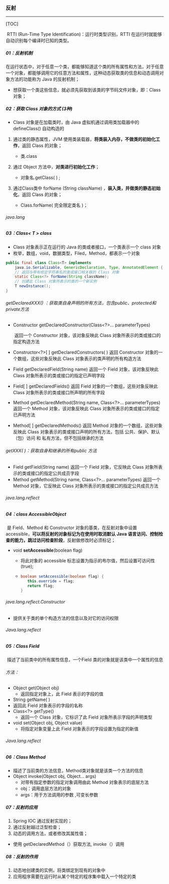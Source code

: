 ### 反射

------

[TOC]

​	RTTI (Run-Time Type Identification)：运行时类型识别，RTTI 在运行时就能够自动识别每个编译时已知的类型。

##### 01：反射机制

​	在运行状态中，对于任意一个类，都能够知道这个类的所有属性和方法，对于任意一个对象，都能够调用它的任意方法和属性，这种动态获取类的信息和动态调用对象方法的功能称为 Java 的反射机制；

- 想获取一个类这些信息，就必须先获取到该类的字节码文件对象，即：Class对象；

##### 02：获取 Class 对象的方式 (3种) 

- Class 对象是在加载类时，由 Java 虚拟机通过调用类加载器中的 defineClass() 自动构造的


1. 通过类的静态属性，JVM 使用类装载器，**将类装入内存，不做类的初始化工作**，返回 Class 的对象；

   - 类.class
2. 通过 Object 方法中，**对类进行初始化工作**；
   - 对象名.getClass( ) ;
3. 通过Class类中 forName (String className) ，**装入类，并做类的静态初始化**，返回 Class 的对象；
    - Class.forName( 完全限定类名 )；

###### java.lang    

##### 03：Class< T >  class 

- Class 对象表示正在运行的 Java 的类或者接口，一个类表示一个 class 对象
-  枚举，数组，void，数据类型，Filed，Method，都表示一个对象

```java
public final class Class<T> implements 
    java.io.Serializable, GenericDeclaration, Type, AnnotatedElement {
    // 返回与带有给定字符串名的类或接口相关联的 Class 对象
    static Class<?> forName(String className);
    // 创建此 Class 对象所表示的类的一个新实例	
	T newInstance();
}
```

###### getDeclaredXXX() ：获取类自身声明的所有方法，包含public、protected和private方法

- Constructor<T> getDeclaredConstructor(Class<?>... parameterTypes) 

  ​	返回一个 Constructor 对象，该对象反映此 Class 对象所表示的类或接口的指定构造方法

- Constructor<?>[ ] getDeclaredConstructors( ) 
       返回 Constructor 对象的一个数组，这些对象反映此 Class 对象表示的类声明的所有构造方法 

- Field  getDeclaredField(String name) 
        	返回一个 Field 对象，该对象反映此 Class 对象所表示的类或接口的指定已声明字段 
- Field[ ] getDeclaredFields() 
        	返回 Field 对象的一个数组，这些对象反映此 Class 对象所表示的类或接口所声明的所有字段 

- Method getDeclaredMethod(String name, Class<?>... parameterTypes) 
            	返回一个 Method 对象，该对象反映此 Class 对象所表示的类或接口的指定已声明方法
- Method[ ] getDeclaredMethods() 
            	返回 Method 对象的一个数组，这些对象反映此 Class 对象表示的类或接口声明的所有方法，包括 公共、保护、默认（包）访问 和 私有方法，但不包括继承的方法 

###### getXXX( )：获取自身和继承的所有public 方法

- Field getField(String name) 
        	返回一个 Field 对象，它反映此 Class 对象所表示的类或接口的指定公共成员字段 
- Method getMethod(String name, Class<?>... parameterTypes) 
        	返回一个 Method 对象，它反映此 Class 对象所表示的类或接口的指定公共成员方法	

###### java.lang.reflect

##### 04：class AccessibleObject

​	是 Field、Method 和 Constructor 对象的基类，在反射对象中设置 accessible，**可以将反射的对象标记为在使用时取消默认 Java 语言访问、控制检查的能力，跳过访问检查阶段**，反射做修改时必须标记；

- void **setAccessible**(boolean flag) 
  
   - 将此对象的 accessible 标志设置为指示的布尔值，然后设置可访问性(true);
   
   - ```java
     boolean setAccessible(boolean flag) {
     	this.override = flag;
     	return flag;
     }
     ```

###### java.lang.reflect.Constructor<T>

- 提供关于类的单个构造方法的信息以及对它的访问权限

###### Java.lang.reflect

##### 05：Class  Field 

​	描述了当前类中的所有属性信息，一个Field 类的对象就是该类中一个属性的信息

######   方法：	

- Object get(Object obj) 
  - 返回指定对象上，此 Field 表示的字段的值
-  String getName( ) 
  - 返回此 Field 对象表示的字段的名称 
- Class<?> getType() 
  - 返回一个 Class 对象，它标识了此 Field 对象所表示字段的声明类型
- void set(Object obj, Object value) 
  - 将指定对象变量上此 Field 对象表示的字段设置为指定的新值	 

###### Java.lang.reflect

##### 06：Class  Method  

- 描述了当前类的方法信息，Method类对象就是该类一个方法的信息
- Object invoke(Object obj, Object... args) 
  - 对带有指定参数的指定对象调用由此 Method 对象表示的底层方法
  - obj：调用底层方法的对象
  - args：用于方法调用的参数 ,可变长参数

#####  07：反射的应用

1. Spring IOC 通过反射实现的；
2. 通过反射越过泛型检查；
3. 动态的调用方法，或者修改其属性值；
  - 使用 getDeclaredMethod（）获取方法, invoke（）调用

##### 08：反射的作用

1. 动态地创建类的实例，将类绑定到现有的对象中
2. 应用程序需要在运行时从某个特定的程序集中载入一个特定的类
